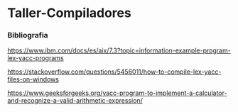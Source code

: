 # Taller-Compiladores




### Bibliografia

https://www.ibm.com/docs/es/aix/7.3?topic=information-example-program-lex-yacc-programs

https://stackoverflow.com/questions/5456011/how-to-compile-lex-yacc-files-on-windows

https://www.geeksforgeeks.org/yacc-program-to-implement-a-calculator-and-recognize-a-valid-arithmetic-expression/
